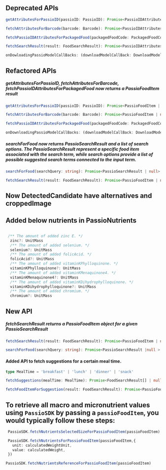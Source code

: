 ## Deprecated APIs
```typescript
getAttributesForPassioID(passioID: PassioID): Promise<PassioIDAttributes | null>

fetchAttributesForBarcode(barcode: Barcode): Promise<PassioIDAttributes | null>

fetchPassioIDAttributesForPackagedFood(packagedFoodCode: PackagedFoodCode): Promise<PassioIDAttributes | null>

fetchSearchResult(result: FoodSearchResult): Promise<PassioIDAttributes | null>

onDowloadingPassioModelCallBacks: (downloadModelCallBack: DownloadModelCallBack) => Callback

```

## Refactored APIs

##### getAttributesForPassioID, fetchAttributesForBarcode, fetchPassioIDAttributesForPackagedFood now returns a PassioFoodItem result

```typescript
getAttributesForPassioID(passioID: PassioID): Promise<PassioFoodItem | null>

fetchAttributesForBarcode(barcode: Barcode): Promise<PassioFoodItem | null>

fetchPassioIDAttributesForPackagedFood(packagedFoodCode: PackagedFoodCode): Promise<PassioFoodItem | null>

onDownloadingPassioModelCallBacks: (downloadModelCallBack: DownloadModelCallBack) => Callback
```
##### searchForFood now returns PassioSearchResult and a list of search options. The PassioSearchResult represent a specific food item associated with the search term, while search options provide a list of possible suggested search terms connected to the input term.

```typescript
searchForFood(searchQuery: string): Promise<PassioSearchResult | null>

fetchSearchResult(result: FoodSearchResult): Promise<PassioFoodItem | null>

```

## Now DetectedCandidate have alternatives and croppedImage

## Added below nutrients in PassioNutrients

```typescript

 /** The amount of added zinc E. */
  zinc?: UnitMass
  /** The amount of added selenium. */
  selenium?: UnitMass
  /** The amount of added folicAcid. */
  folicAcid?: UnitMass
  /** The amount of added vitaminKPhylloquinone. */
  vitaminKPhylloquinone?: UnitMass
  /** The amount of added vitaminKMenaquinone4. */
  vitaminKMenaquinone4?: UnitMass
  /** The amount of added vitaminKDihydrophylloquinone. */
  vitaminKDihydrophylloquinone?: UnitMass
  /** The amount of added chromium. */
  chromium?: UnitMass
```

## New API
##### fetchSearchResult returns a PassioFoodItem object for a given PassioSearchResult

```typescript
fetchSearchResult(result: FoodSearchResult): Promise<PassioFoodItem | null>

searchForFood(searchQuery: string): Promise<PassioSearchResult |null >
```

#### Added API to fetch suggestions for a certain meal time.

```typescript
type MealTime = 'breakfast' | 'lunch' | 'dinner' | 'snack'
```

```typescript
fetchSuggestions(mealTime: MealTime): Promise<FoodSearchResult[] | null>

fetchFoodItemForSuggestion(result: FoodSearchResult): Promise<PassioFoodItem | null>
```


## To retrieve all macro and micronutrient values using `PassioSDK` by passing a `passioFoodItem`, you would typically follow these steps:

   ```typescript
    PassioSDK.fetchNutrientsSelectedSizeForPassioFoodItem(passioFoodItem)

    PassioSDK.fetchNutrientsForPassioFoodItem(passioFoodItem,{
      unit: calculatedWeightUnit,
      value: calculatedWeight,
    })

   PassioSDK.fetchNutrientsReferenceForPassioFoodItem(passioFoodItem)
   ```